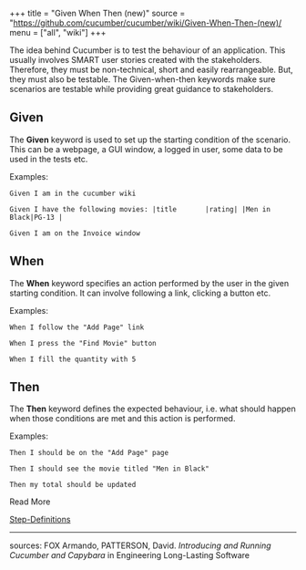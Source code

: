 +++
title = "Given When Then (new)"
source = "https://github.com/cucumber/cucumber/wiki/Given-When-Then-(new)/
menu = ["all", "wiki"]
+++

The idea behind Cucumber is to test the behaviour of an application. This usually involves SMART user stories created with the stakeholders. Therefore, they must be non-technical, short and easily rearrangeable. But, they must also be testable. The Given-when-then keywords make sure scenarios are testable while providing great guidance to stakeholders.
## Given
The **Given** keyword is used to set up the starting condition of the scenario. This can be a webpage, a GUI window, a logged in user, some data to be used in the tests etc.

Examples:

`Given I am in the cucumber wiki`

`Given I have the following movies:
|title       |rating|
|Men in Black|PG-13 |`

`Given I am on the Invoice window`
## When
The **When** keyword specifies an action performed by the user in the given starting condition. It can involve following a link, clicking a button etc.

Examples:

`When I follow the "Add Page" link`

`When I press the "Find Movie" button`

`When I fill the quantity with 5`
## Then
The **Then** keyword defines the expected behaviour, i.e. what should happen when those conditions are met and this action is performed.

Examples:

`Then I should be on the "Add Page" page`

`Then I should see the movie titled "Men in Black"`

`Then my total should be updated`

Read More

[Step-Definitions](Step-Definitions)
***
sources:
FOX Armando, PATTERSON, David. _Introducing and Running Cucumber and Capybara_ in Engineering Long-Lasting Software
